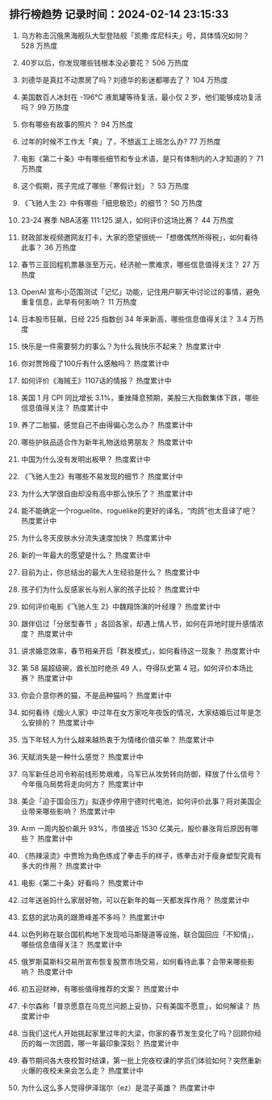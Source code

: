 
## 排行榜趋势 记录时间：2024-02-14 23:15:33
  
  1. 乌方称击沉俄黑海舰队大型登陆舰「凯撒·库尼科夫」号，具体情况如何？ 528 万热度
    
  2. 40岁以后，你发现哪些钱根本没必要花？ 506 万热度
    
  3. 刘德华是真扛不动票房了吗？刘德华的影迷都哪去了？ 104 万热度
    
  4. 美国数百人冰封在 -196℃ 液氮罐等待复活，最小仅 2 岁，他们能够成功复活吗？ 99 万热度
    
  5. 你有哪些有故事的照片？ 94 万热度
    
  6. 过年的时候不工作太「爽」了，不想返工上班怎么办? 77 万热度
    
  7. 电影《第二十条》中有哪些细节和专业术语，是只有体制内的人才知道的？ 71 万热度
    
  8. 这个假期，孩子完成了哪些「寒假计划」？ 53 万热度
    
  9. 《飞驰人生 2》中有哪些「细思极恐」的细节？ 50 万热度
    
  10. 23-24 赛季 NBA活塞 111:125 湖人，如何评价这场比赛？ 44 万热度
    
  11. 财政部发视频邀网友打卡，大家的愿望很统一「想缴偶然所得税」，如何看待此事？ 36 万热度
    
  12. 春节三亚回程机票暴涨至万元，经济舱一票难求，哪些信息值得关注？ 27 万热度
    
  13. OpenAI 宣布小范围测试「记忆」功能，记住用户聊天中讨论过的事情，避免重复信息，此举有何影响？ 11 万热度
    
  14. 日本股市狂飙，日经 225 指数创 34 年来新高，哪些信息值得关注？ 3.4 万热度
    
  15. 快乐是一件需要努力的事么？为什么我快乐不起来？ 热度累计中
    
  16. 你对贾玲瘦了100斤有什么感触吗？ 热度累计中
    
  17. 如何评价《海贼王》1107话的情报？ 热度累计中
    
  18. 美国 1 月 CPI 同比增长 3.1%，重挫降息预期，美股三大指数集体下跌，哪些信息值得关注？ 热度累计中
    
  19. 养了二胎猫，感觉自己不由得偏心怎么办？ 热度累计中
    
  20. 哪些护肤品适合作为新年礼物送给男朋友？ 热度累计中
    
  21. 中国为什么没有发明出板甲？ 热度累计中
    
  22. 《飞驰人生2》有哪些不易发现的细节？ 热度累计中
    
  23. 为什么大学很自由却没有高中那么快乐了？ 热度累计中
    
  24. 能不能确定一个roguelite、roguelike的更好的译名，“肉鸽”也太音译了吧？ 热度累计中
    
  25. 为什么冬天皮肤水分流失速度加快？ 热度累计中
    
  26. 新的一年最大的愿望是什么？ 热度累计中
    
  27. 目前为止，你总结出的最大人生经验是什么？ 热度累计中
    
  28. 孩子们为什么反感家长与别人家的孩子比较？ 热度累计中
    
  29. 如何评价电影《飞驰人生 2》中魏翔饰演的叶经理？ 热度累计中
    
  30. 跟伴侣过「分居型春节 」各回各家，却遇上情人节，如何在异地时提升感情浓度？ 热度累计中
    
  31. 讲求婚恋效率，春节相亲开启「群发模式」，如何看待这一现象？ 热度累计中
    
  32. 第 58 届超级碗，酋长加时绝杀 49 人，夺得队史第 4 冠，如何评价本场比赛？ 热度累计中
    
  33. 你会介意你养的猫，不是品种猫吗？ 热度累计中
    
  34. 如何看待《烟火人家》中过年在女方家吃年夜饭的情况，大家结婚后过年是怎么安排的？ 热度累计中
    
  35. 当下年轻人为什么越来越热衷于为情绪价值买单？ 热度累计中
    
  36. 天赋消失是一种什么感觉？ 热度累计中
    
  37. 乌军新任总司令称前线形势艰难，乌军已从攻势转向防御，释放了什么信号？今年俄乌局势将走向何方？ 热度累计中
    
  38. 美企「迫于国会压力」拟逐步停用宁德时代电池，如何评价此事？将对美国企业带来哪些影响？ 热度累计中
    
  39. Arm 一周内股价飙升 93%，市值接近 1530 亿美元，股价暴涨背后原因有哪些？ 热度累计中
    
  40. 《热辣滚烫》中贾玲为角色练成了拳击手的样子，练拳击对于瘦身塑型究竟有多大的作用？ 热度累计中
    
  41. 电影《第二十条》好看吗？ 热度累计中
    
  42. 过年送爸妈什么家居好物，可以在新年的每一天都发挥作用？ 热度累计中
    
  43. 玄慈的武功真的跟萧峰差不多吗？ 热度累计中
    
  44. 以色列称在联合国机构地下发现哈马斯隧道等设施，联合国回应「不知情」，哪些信息值得关注？ 热度累计中
    
  45. 俄罗斯莫斯科交易所宣布恢复股票市场交易，如何看待此事？会带来哪些影响？ 热度累计中
    
  46. 初五迎财神，有哪些值得推荐的文案？ 热度累计中
    
  47. 卡尔森称「普京愿意在乌克兰问题上妥协，只有美国不愿意」，如何解读？ 热度累计中
    
  48. 当我们这代人开始挑起家里过年的大梁，你家的春节发生变化了吗？回顾你经历的每一次团圆，哪一年最印象深刻？ 热度累计中
    
  49. 春节期间各大夜校暂时结课，第一批上完夜校课的学员们体验如何？突然重新火爆的夜校未来会怎么走？ 热度累计中
    
  50. 为什么这么多人觉得伊泽瑞尔（ez）是混子英雄？ 热度累计中
    